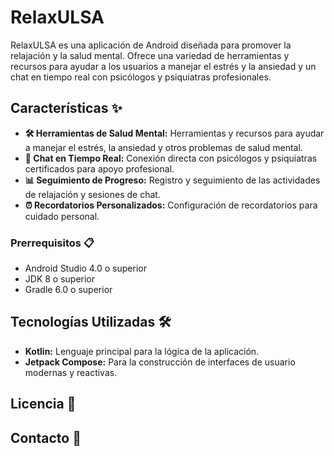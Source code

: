 
# RelaxULSA

RelaxULSA es una aplicación de Android diseñada para promover la relajación y la salud mental. Ofrece una variedad de herramientas y recursos para ayudar a los usuarios a manejar el estrés y la ansiedad y un chat en tiempo real con psicólogos y psiquiatras profesionales.

## Características ✨

- **🛠️ Herramientas de Salud Mental:** Herramientas y recursos para ayudar a manejar el estrés, la ansiedad y otros problemas de salud mental.
- **💬 Chat en Tiempo Real:** Conexión directa con psicólogos y psiquiatras certificados para apoyo profesional.
- **📊 Seguimiento de Progreso:** Registro y seguimiento de las actividades de relajación y sesiones de chat.
- **⏰ Recordatorios Personalizados:** Configuración de recordatorios para cuidado personal.

### Prerrequisitos 📋

- Android Studio 4.0 o superior
- JDK 8 o superior
- Gradle 6.0 o superior

## Tecnologías Utilizadas 🛠️

- **Kotlin:** Lenguaje principal para la lógica de la aplicación.
- **Jetpack Compose:** Para la construcción de interfaces de usuario modernas y reactivas.


## Licencia 📄


## Contacto 📧
